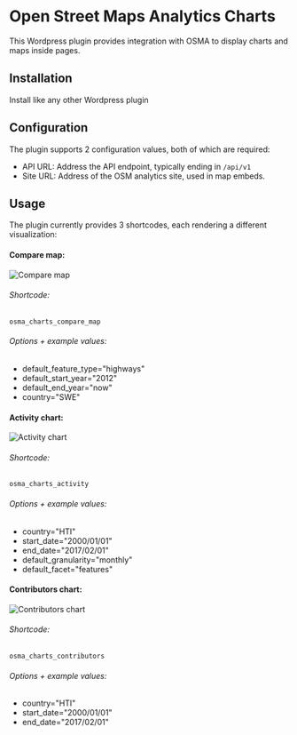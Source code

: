 # Open Street Maps Analytics Charts

This Wordpress plugin provides integration with OSMA to display charts and maps inside pages.

## Installation

Install like any other Wordpress plugin

## Configuration

The plugin supports 2 configuration values, both of which are required:
- API URL: Address the API endpoint, typically ending in `/api/v1`
- Site URL: Address of the OSM analytics site, used in map embeds.


## Usage

The plugin currently provides 3 shortcodes, each rendering a different visualization:

#### Compare map:
![Compare map](https://github.com/GFDRR/opendri-website/tree/master/wp-content/plugins/osma-charts/samples/map.png "Compare map")

###### Shortcode: 
`osma_charts_compare_map`

###### Options + example values:
- default_feature_type="highways"
- default_start_year="2012"
- default_end_year="now"
- country="SWE"

#### Activity chart: 
![Activity chart](https://github.com/GFDRR/opendri-website/tree/master/wp-content/plugins/osma-charts/samples/activity.png "Compare map")

###### Shortcode: 
`osma_charts_activity`

###### Options + example values:
- country="HTI"
- start_date="2000/01/01"
- end_date="2017/02/01"
- default_granularity="monthly" 
- default_facet="features"

#### Contributors chart:
![Contributors chart](https://github.com/GFDRR/opendri-website/tree/master/wp-content/plugins/osma-charts/samples/contributors.png "Compare map")

###### Shortcode: 
`osma_charts_contributors`

###### Options + example values:
- country="HTI"
- start_date="2000/01/01"
- end_date="2017/02/01"
